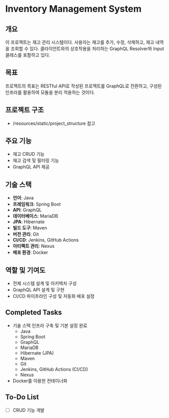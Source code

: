# Inventory Management System

## 개요
이 프로젝트는 재고 관리 시스템이다. 사용자는 재고를 추가, 수정, 삭제하고, 재고 내역을 조회할 수 있다. 
클라이언트와의 상호작용을 처리하는 GraphQL Resolver와 Input 클래스를 포함하고 있다.

## 목표
프로젝트의 목표는 RESTful API로 작성된 프로젝트를 GraphQL로 전환하고, 
구성된 인프라를 활용하여 모듈을 분리 적용하는 것이다.

## 프로젝트 구조
- /resources/static/project_structure 참고

## 주요 기능
- 재고 CRUD 기능
- 재고 검색 및 필터링 기능
- GraphQL API 제공

## 기술 스택
- **언어**: Java
- **프레임워크**: Spring Boot
- **API**: GraphQL
- **데이터베이스**: MariaDB
- **JPA**: Hibernate
- **빌드 도구**: Maven
- **버전 관리**: Git
- **CI/CD**: Jenkins, GitHub Actions
- **아티팩트 관리**: Nexus
- **배포 환경**: Docker

## 역할 및 기여도
- 전체 시스템 설계 및 아키텍처 구성
- GraphQL API 설계 및 구현
- CI/CD 파이프라인 구성 및 자동화 배포 설정

## Completed Tasks
- 기술 스택 인프라 구축 및 기본 설정 완료
    - Java
    - Spring Boot
    - GraphQL
    - MariaDB
    - Hibernate (JPA)
    - Maven
    - Git
    - Jenkins, GitHub Actions (CI/CD)
    - Nexus
- Docker를 이용한 컨테이너화

## To-Do List
- [ ] CRUD 기능 개발

